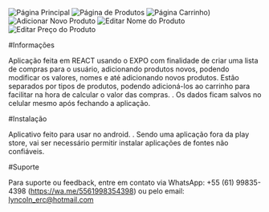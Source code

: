 ![Página Principal](https://github.com/Emerson2342/listadecompras/blob/main/Imagens/Home.jpg)
![Página de Produtos](https://github.com/Emerson2342/listadecompras/blob/main/Imagens/Produtos.jpg)
![Página Carrinho](https://github.com/Emerson2342/listadecompras/blob/main/Imagens/Carrinho.jpg))
![Adicionar Novo Produto](https://github.com/Emerson2342/listadecompras/blob/main/Imagens/AdicionarProdutoNovo.jpg)
![Editar Nome do Produto](https://github.com/Emerson2342/listadecompras/blob/main/Imagens/EditarNome.jpg)
![Editar Preço do Produto](https://github.com/Emerson2342/listadecompras/blob/main/Imagens/EditarPreco.jpg)



#Informações

Aplicação feita em REACT usando o EXPO com finalidade de criar uma lista de compras para o usuário, adicionando produtos novos, podendo modificar os valores, nomes e até adicionando novos
produtos. Estão separados por tipos de produtos, podendo adicioná-los ao carrinho para facilitar na hora de calcular o valor das compras.
.
Os dados ficam salvos no celular mesmo após fechando a aplicação.

#Instalação

Aplicativo feito para usar no android.
.
Sendo uma aplicação fora da play store, vai ser necessário permitir instalar aplicações de fontes não confiáveis.


#Suporte

Para suporte ou feedback, entre em contato via WhatsApp: +55 (61) 99835-4398 (https://wa.me/5561998354398)
ou pelo email: lyncoln_erc@hotmail.com


